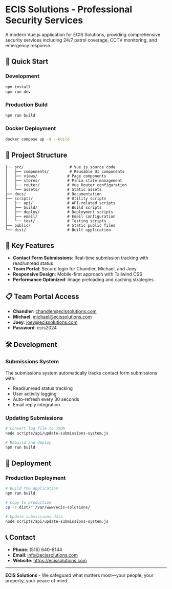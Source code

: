 # ECIS Solutions - Professional Security Services

A modern Vue.js application for ECIS Solutions, providing comprehensive security services including 24/7 patrol coverage, CCTV monitoring, and emergency response.

## 🚀 Quick Start

### Development
```bash
npm install
npm run dev
```

### Production Build
```bash
npm run build
```

### Docker Deployment
```bash
docker compose up -d --build
```

## 📁 Project Structure

```
├── src/                    # Vue.js source code
│   ├── components/         # Reusable UI components
│   ├── views/             # Page components
│   ├── stores/            # Pinia state management
│   ├── router/            # Vue Router configuration
│   └── assets/            # Static assets
├── docs/                  # Documentation
├── scripts/               # Utility scripts
│   ├── api/               # API-related scripts
│   ├── build/             # Build scripts
│   ├── deploy/            # Deployment scripts
│   ├── email/             # Email configuration
│   └── test/              # Testing scripts
├── public/                # Static public files
└── dist/                  # Built application
```

## 🔧 Key Features

- **Contact Form Submissions**: Real-time submission tracking with read/unread status
- **Team Portal**: Secure login for Chandler, Michael, and Joey
- **Responsive Design**: Mobile-first approach with Tailwind CSS
- **Performance Optimized**: Image preloading and caching strategies

## 📋 Team Portal Access

- **Chandler**: chandler@ecissolutions.com
- **Michael**: michael@ecissolutions.com  
- **Joey**: joey@ecissolutions.com
- **Password**: ecis2024

## 🛠️ Development

### Submissions System
The submissions system automatically tracks contact form submissions with:
- Read/unread status tracking
- User activity logging
- Auto-refresh every 30 seconds
- Email reply integration

### Updating Submissions
```bash
# Convert log file to JSON
node scripts/api/update-submissions-system.js

# Rebuild and deploy
npm run build
```

## 🚀 Deployment

### Production Deployment
```bash
# Build the application
npm run build

# Copy to production
cp -r dist/* /var/www/ecis-solutions/

# Update submissions data
node scripts/api/update-submissions-system.js
```

## 📞 Contact

- **Phone**: (516) 640-8144
- **Email**: info@ecissolutions.com
- **Website**: https://ecissolutions.com

---

**ECIS Solutions** - We safeguard what matters most—your people, your property, your peace of mind.